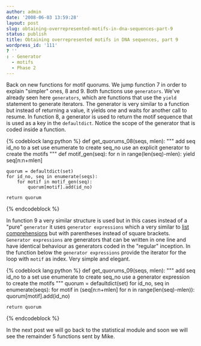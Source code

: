 ```yaml
---
author: admin
date: '2008-06-03 13:59:28'
layout: post
slug: obtaining-overrepresented-motifs-in-dna-sequences-part-9
status: publish
title: Obtaining overrepresented motifs in DNA sequences, part 9
wordpress_id: '111'
? ''
: - Generator
  - motifs
  - Phase 2
---
```


Back on new functions for motif quorums. We jump function 7 in order to
explain "simpler" ones, 8 and 9. Both functions use `generators`. We've
already seen here `generators`, which are functions that use the `yield`
statement to generate iterators. The generator is very similar to a
function but instead of returning a value, it yields one and waits for
another call to resume. In function 8, a generator is used to return the
motif sequence that is used as a key in the `defaultdict`. Notice the
scope of the generator that is coded inside a function. 

{% codeblock lang:python %}
def get_quorums_08(seqs, mlen):
    """
    add seq id_no to a set
    use enumerate to create seq_no
    use an explicit generator to create the motifs
    """
    def motif_gen(seq):
        for n in range(len(seq)-mlen):
            yield seq[n:n+mlen]
 
    quorum = defaultdict(set)
    for id_no, seq in enumerate(seqs):
        for motif in motif_gen(seq):
            quorum[motif].add(id_no)
 
    return quorum

{% endcodeblock %}

In function 9 a
very similar structure is used but in this cases instead of a "pure"
`generator` it uses `generator expressions` which a very similar to
[list comprehensions](http://python.genedrift.org/2008/03/11/fasta-module-generating-reverse-complement-of-dna-sequences/)
but with parentheses instead of square brackets. `Generator expressions`
are generators that can be written in one line and have identical
behaviour as generators coded in the "regular" inception. In the
function below the `generator expressions` provide the iterator for the
loop with `motif` as index. Very simple and elegant. 


{% codeblock lang:python %}
def get_quorums_09(seqs, mlen):
    """
    add seq id_no to a set
    use enumerate to create seq_no
    use a generator expression to create the motifs
    """
    quorum = defaultdict(set)
    for id_no, seq in enumerate(seqs):
        for motif in (seq[n:n+mlen] for n in range(len(seq)-mlen)):
            quorum[motif].add(id_no)
 
    return quorum

{% endcodeblock %} 


In the next post we will go back to the statistical
module and soon we will see the remainder 5 functions sent by Mike.

